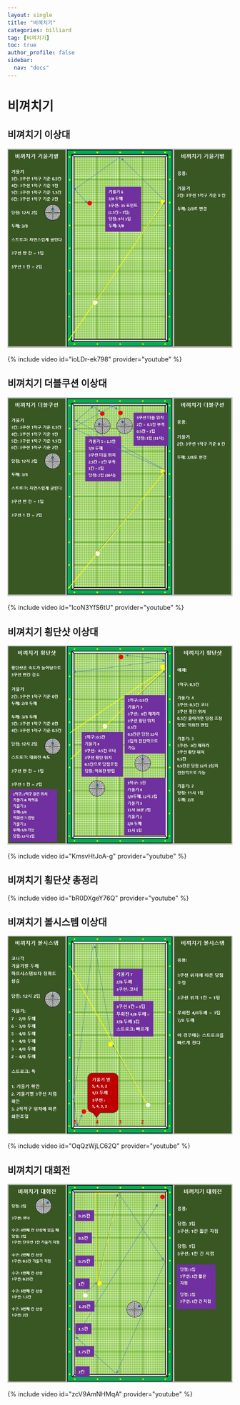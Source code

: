 ```yaml
---
layout: single
title: "비껴치기"
categories: billiard
tag: [비껴치기]
toc: true
author_profile: false
sidebar:
  nav: "docs"
---
```



# 비껴치기

## 비껴치기 이상대

[![비껴치기 기울기별 이상대](/images/%EB%B9%84%EA%BB%B4%EC%B9%98%EA%B8%B0%20%EA%B8%B0%EC%9A%B8%EA%B8%B0%EB%B3%84%20%EC%96%91%EB%B9%B5.png)](/images/%EB%B9%84%EA%BB%B4%EC%B9%98%EA%B8%B0%20%EA%B8%B0%EC%9A%B8%EA%B8%B0%EB%B3%84%20%EC%96%91%EB%B9%B5.png)

{% include video id="ioLDr-ek798" provider="youtube" %}

## 비껴치기 더블쿠션 이상대

[![비껴치기 더블쿠션 이상대](/images/%EB%B9%84%EA%BB%B4%EC%B9%98%EA%B8%B0%20%EB%8D%94%EB%B8%94%EC%BF%A0%EC%85%98%20%EC%96%91%EB%B9%B5.png)](/images/%EB%B9%84%EA%BB%B4%EC%B9%98%EA%B8%B0%20%EB%8D%94%EB%B8%94%EC%BF%A0%EC%85%98%20%EC%96%91%EB%B9%B5.png)

{% include video id="lcoN3YfS6tU" provider="youtube" %}

## 비껴치기 횡단샷 이상대

[![비껴치기 횡단샷 이상대](/images/%EB%B9%84%EA%BB%B4%EC%B9%98%EA%B8%B0%20%ED%9A%A1%EB%8B%A8%EC%83%B7%20%EC%96%91%EB%B9%B5.png)](/images/%EB%B9%84%EA%BB%B4%EC%B9%98%EA%B8%B0%20%ED%9A%A1%EB%8B%A8%EC%83%B7%20%EC%96%91%EB%B9%B5.png)

{% include video id="KmsvHtJoA-g" provider="youtube" %}

## 비껴치기 횡단샷 총정리

{% include video id="bR0DXgeY76Q" provider="youtube" %}

## 비껴치기 볼시스템 이상대

[![비껴치기 볼시스템 이상대](/images/%EB%B9%84%EA%BB%B4%EC%B9%98%EA%B8%B0%20%EB%B3%BC%EC%8B%9C%EC%8A%A4%ED%85%9C%20%EC%96%91%EB%B9%B5.png)](/images/%EB%B9%84%EA%BB%B4%EC%B9%98%EA%B8%B0%20%EB%B3%BC%EC%8B%9C%EC%8A%A4%ED%85%9C%20%EC%96%91%EB%B9%B5.png)

{% include video id="OqQzWjLC62Q" provider="youtube" %}

## 비껴치기 대회전

[![비껴치기 대회전 쫑프로](/images/%EB%B9%84%EA%BB%B4%EC%B9%98%EA%B8%B0%20%EB%8C%80%ED%9A%8C%EC%A0%84%20%EC%AB%91%ED%94%84%EB%A1%9C.png)](/images/%EB%B9%84%EA%BB%B4%EC%B9%98%EA%B8%B0%20%EB%8C%80%ED%9A%8C%EC%A0%84%20%EC%AB%91%ED%94%84%EB%A1%9C.png)

{% include video id="zcV9AmNHMqA" provider="youtube" %}

